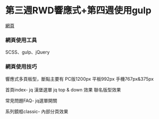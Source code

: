 # 第三週RWD響應式+第四週使用gulp

[網頁](https://wanchii.github.io/layout-gulp-w3-w4/dist/index.html)



### 網頁使用工具
SCSS、gulp、jQuery

### 網頁使用技巧

響應式多頁板型，斷點主要有
PC版1200px
平板992px
手機767px&375px

首頁index-
jq 漢堡選單
jq top & down 效果
聯名版型效果

常見問題FAQ-
jq選單開關

系列鏡框classic-
內部分頁效果
